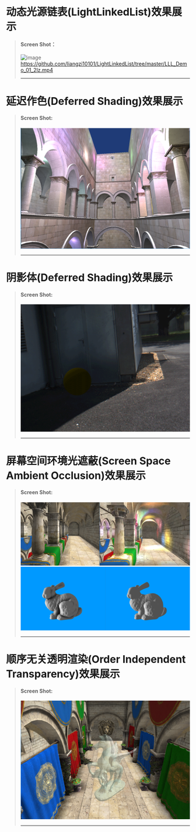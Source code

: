 # 动态光源链表(LightLinkedList)效果展示
>
> #### Screen Shot：
> ![image](https://github.com/liangzi10101/LightLinkedList/tree/master/Pictures/LLL_01.png) 
> https://github.com/liangzi10101/LightLinkedList/tree/master/LLL_Demo_01_2lz.mp4 
>
>----------------------------------- 
# 延迟作色(Deferred Shading)效果展示
> #### Screen Shot:
> ![image](https://github.com/liangzi10101/LightLinkedList/blob/master/Pictures/DeferShading.bmp) 
>
>----------------------------------- 
# 阴影体(Deferred Shading)效果展示
> #### Screen Shot:
> ![image](https://github.com/liangzi10101/LightLinkedList/blob/master/Pictures/ShadowBox.gif) 
>
>----------------------------------- 
# 屏幕空间环境光遮蔽(Screen Space Ambient Occlusion)效果展示
> #### Screen Shot:
> ![image](https://github.com/liangzi10101/LightLinkedList/blob/master/Pictures/SSAO_1.png) 
> ![image](https://github.com/liangzi10101/LightLinkedList/blob/master/Pictures/SSAO_2.png) 
>
>----------------------------------- 
# 顺序无关透明渲染(Order Independent Transparency)效果展示
> #### Screen Shot:
> ![image](https://github.com/liangzi10101/LightLinkedList/blob/master/Pictures/OIT.png) 
>
>----------------------------------- 
